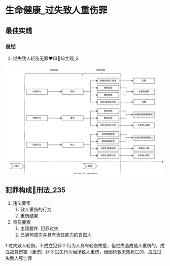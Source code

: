 # 生命健康_过失致人重伤罪


## 最佳实践


### 总结
1. 过失致人轻伤无罪❤️🟨🚪13主观_2

![alt text](生命健康/伤害+杀人.svg)



## 犯罪构成🚪刑法_235
1. 违法要素
    1. 致人重伤的行为
    2. 重伤结果
2. 责任要素
    1. 主观要件: 犯罪过失
    2. 已满16周岁并具有责任能力的自然人




1.过失致人轻伤，不成立犯罪
2.行为人具有轻伤故意，但过失造成他人重伤的，成立故意伤害（重伤）罪
3.过失行为当场致人重伤，但因抢救无效死亡的，成立过失致人死亡罪